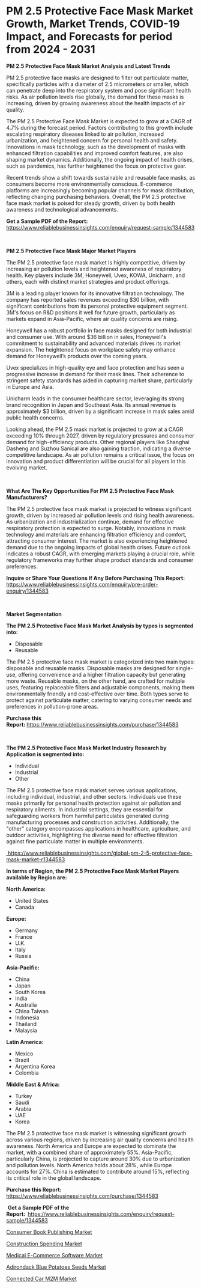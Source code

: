 <p><h1>PM 2.5 Protective Face Mask Market Growth, Market Trends, COVID-19 Impact, and Forecasts for period from 2024 - 2031</h1></p><p><strong>PM 2.5 Protective Face Mask Market Analysis and Latest Trends</strong></p>
<p><p>PM 2.5 protective face masks are designed to filter out particulate matter, specifically particles with a diameter of 2.5 micrometers or smaller, which can penetrate deep into the respiratory system and pose significant health risks. As air pollution levels rise globally, the demand for these masks is increasing, driven by growing awareness about the health impacts of air quality.</p><p>The PM 2.5 Protective Face Mask Market is expected to grow at a CAGR of 4.7% during the forecast period. Factors contributing to this growth include escalating respiratory diseases linked to air pollution, increased urbanization, and heightened concern for personal health and safety. Innovations in mask technology, such as the development of masks with enhanced filtration capabilities and improved comfort features, are also shaping market dynamics. Additionally, the ongoing impact of health crises, such as pandemics, has further heightened the focus on protective gear.</p><p>Recent trends show a shift towards sustainable and reusable face masks, as consumers become more environmentally conscious. E-commerce platforms are increasingly becoming popular channels for mask distribution, reflecting changing purchasing behaviors. Overall, the PM 2.5 protective face mask market is poised for steady growth, driven by both health awareness and technological advancements.</p></p>
<p><strong>Get a Sample PDF of the Report:&nbsp;</strong> <a href="https://www.reliablebusinessinsights.com/enquiry/request-sample/1344583?utm_campaign=60&utm_medium=2&utm_source=Github&utm_content=ia&utm_term=03102024&utm_id=pm-25-protective-face-mask">https://www.reliablebusinessinsights.com/enquiry/request-sample/1344583</a></p>
<p>&nbsp;</p>
<p><strong>PM 2.5 Protective Face Mask Major Market Players</strong></p>
<p><p>The PM 2.5 protective face mask market is highly competitive, driven by increasing air pollution levels and heightened awareness of respiratory health. Key players include 3M, Honeywell, Uvex, KOWA, Unicharm, and others, each with distinct market strategies and product offerings.</p><p>3M is a leading player known for its innovative filtration technology. The company has reported sales revenues exceeding $30 billion, with significant contributions from its personal protective equipment segment. 3M's focus on R&D positions it well for future growth, particularly as markets expand in Asia-Pacific, where air quality concerns are rising.</p><p>Honeywell has a robust portfolio in face masks designed for both industrial and consumer use. With around $36 billion in sales, Honeywell's commitment to sustainability and advanced materials drives its market expansion. The heightened focus on workplace safety may enhance demand for Honeywell’s products over the coming years.</p><p>Uvex specializes in high-quality eye and face protection and has seen a progressive increase in demand for their mask lines. Their adherence to stringent safety standards has aided in capturing market share, particularly in Europe and Asia.</p><p>Unicharm leads in the consumer healthcare sector, leveraging its strong brand recognition in Japan and Southeast Asia. Its annual revenue is approximately $3 billion, driven by a significant increase in mask sales amid public health concerns.</p><p>Looking ahead, the PM 2.5 mask market is projected to grow at a CAGR exceeding 10% through 2027, driven by regulatory pressures and consumer demand for high-efficiency products. Other regional players like Shanghai Dasheng and Suzhou Sanical are also gaining traction, indicating a diverse competitive landscape. As air pollution remains a critical issue, the focus on innovation and product differentiation will be crucial for all players in this evolving market.</p></p>
<p>&nbsp;</p>
<p><strong>What Are The Key Opportunities For PM 2.5 Protective Face Mask Manufacturers?</strong></p>
<p><p>The PM 2.5 protective face mask market is projected to witness significant growth, driven by increased air pollution levels and rising health awareness. As urbanization and industrialization continue, demand for effective respiratory protection is expected to surge. Notably, innovations in mask technology and materials are enhancing filtration efficiency and comfort, attracting consumer interest. The market is also experiencing heightened demand due to the ongoing impacts of global health crises. Future outlook indicates a robust CAGR, with emerging markets playing a crucial role, while regulatory frameworks may further shape product standards and consumer preferences.</p></p>
<p><strong>Inquire or Share Your Questions If Any Before Purchasing This Report:</strong> <a href="https://www.reliablebusinessinsights.com/enquiry/pre-order-enquiry/1344583?utm_campaign=60&utm_medium=2&utm_source=Github&utm_content=ia&utm_term=03102024&utm_id=pm-25-protective-face-mask">https://www.reliablebusinessinsights.com/enquiry/pre-order-enquiry/1344583</a></p>
<p>&nbsp;</p>
<p><strong>Market Segmentation</strong></p>
<p><strong>The PM 2.5 Protective Face Mask Market Analysis by types is segmented into:</strong></p>
<p><ul><li>Disposable</li><li>Reusable</li></ul></p>
<p><p>The PM 2.5 protective face mask market is categorized into two main types: disposable and reusable masks. Disposable masks are designed for single-use, offering convenience and a higher filtration capacity but generating more waste. Reusable masks, on the other hand, are crafted for multiple uses, featuring replaceable filters and adjustable components, making them environmentally friendly and cost-effective over time. Both types serve to protect against particulate matter, catering to varying consumer needs and preferences in pollution-prone areas.</p></p>
<p><strong>Purchase this Report:&nbsp;</strong><a href="https://www.reliablebusinessinsights.com/purchase/1344583?utm_campaign=60&utm_medium=2&utm_source=Github&utm_content=ia&utm_term=03102024&utm_id=pm-25-protective-face-mask">https://www.reliablebusinessinsights.com/purchase/1344583</a></p>
<p>&nbsp;</p>
<p><strong>The PM 2.5 Protective Face Mask Market Industry Research by Application is segmented into:</strong></p>
<p><ul><li>Individual</li><li>Industrial</li><li>Other</li></ul></p>
<p><p>The PM 2.5 protective face mask market serves various applications, including individual, industrial, and other sectors. Individuals use these masks primarily for personal health protection against air pollution and respiratory ailments. In industrial settings, they are essential for safeguarding workers from harmful particulates generated during manufacturing processes and construction activities. Additionally, the "other" category encompasses applications in healthcare, agriculture, and outdoor activities, highlighting the diverse need for effective filtration against fine particulate matter in multiple environments.</p></p>
<p><a href="https://www.reliablebusinessinsights.com/global-pm-2-5-protective-face-mask-market-r1344583?utm_campaign=60&utm_medium=2&utm_source=Github&utm_content=ia&utm_term=03102024&utm_id=pm-25-protective-face-mask">&nbsp;https://www.reliablebusinessinsights.com/global-pm-2-5-protective-face-mask-market-r1344583</a></p>
<p><strong>In terms of Region, the PM 2.5 Protective Face Mask Market Players available by Region are:</strong></p>
<p>
    <p> <strong> North America: </strong>
        <ul>
            <li>United States</li>
            <li>Canada</li>
        </ul>
        </p> 
    <p> <strong> Europe: </strong>
        <ul>
            <li>Germany</li>
            <li>France</li>
            <li>U.K.</li>
            <li>Italy</li>
            <li>Russia</li>
        </ul>
        </p> 
    <p> <strong> Asia-Pacific: </strong>
        <ul>
            <li>China</li>
            <li>Japan</li>
            <li>South Korea</li>
            <li>India</li>
            <li>Australia</li>
            <li>China Taiwan</li>
            <li>Indonesia</li>
            <li>Thailand</li>
            <li>Malaysia</li>
        </ul>
        </p> 
    <p> <strong> Latin America: </strong>
        <ul>
            <li>Mexico</li>
            <li>Brazil</li>
            <li>Argentina Korea</li>
            <li>Colombia</li>
        </ul>
        </p> 
    <p> <strong> Middle East & Africa: </strong>
        <ul>
            <li>Turkey</li>
            <li>Saudi</li>
            <li>Arabia</li>
            <li>UAE</li>
            <li>Korea</li>
        </ul>
    </p>
    </p>
<p><p>The PM 2.5 protective face mask market is witnessing significant growth across various regions, driven by increasing air quality concerns and health awareness. North America and Europe are expected to dominate the market, with a combined share of approximately 55%. Asia-Pacific, particularly China, is projected to capture around 30% due to urbanization and pollution levels. North America holds about 28%, while Europe accounts for 27%. China is estimated to contribute around 15%, reflecting its critical role in the global landscape.</p></p>
<p><strong>Purchase this Report: </strong><a href="https://www.reliablebusinessinsights.com/purchase/1344583?utm_campaign=60&utm_medium=2&utm_source=Github&utm_content=ia&utm_term=03102024&utm_id=pm-25-protective-face-mask">https://www.reliablebusinessinsights.com/purchase/1344583</a></p>
<p>&nbsp;<strong>Get a Sample PDF of the Report:&nbsp;&nbsp;</strong><a href="https://www.reliablebusinessinsights.com/enquiry/request-sample/1344583?utm_campaign=60&utm_medium=2&utm_source=Github&utm_content=ia&utm_term=03102024&utm_id=pm-25-protective-face-mask">https://www.reliablebusinessinsights.com/enquiry/request-sample/1344583</a></p>
<p><strong></strong></p>
<p><p><a href="https://www.linkedin.com/pulse/consumer-book-publishing-market-global-share-ranking-overall-2uj0c?utm_campaign=60&utm_medium=2&utm_source=Github&utm_content=ia&utm_term=03102024&utm_id=pm-25-protective-face-mask">Consumer Book Publishing Market</a></p><p><a href="https://www.linkedin.com/pulse/future-innovation-global-construction-spending-market-growth-gdajc?utm_campaign=60&utm_medium=2&utm_source=Github&utm_content=ia&utm_term=03102024&utm_id=pm-25-protective-face-mask">Construction Spending Market</a></p><p><a href="https://github.com/MarilynDouglas476/Market-Research-Report-List-1/blob/main/medical-e-commerce-software-market.md?utm_campaign=60&utm_medium=2&utm_source=Github&utm_content=ia&utm_term=03102024&utm_id=pm-25-protective-face-mask">Medical E-Commerce Software Market</a></p><p><a href="https://github.com/MelgarBasny/Market-Research-Report-List-1/blob/main/adirondack-blue-potatoes-seeds-market.md?utm_campaign=60&utm_medium=2&utm_source=Github&utm_content=ia&utm_term=03102024&utm_id=pm-25-protective-face-mask">Adirondack Blue Potatoes Seeds Market</a></p><p><a href="https://www.linkedin.com/pulse/connected-car-m2m-market-size-growth-industry-analysis-segmentation-g4lkf?trackingId=Lhi7OpNgSjKear%2BOgEcIRg%3D%3D&utm_campaign=60&utm_medium=2&utm_source=Github&utm_content=ia&utm_term=03102024&utm_id=pm-25-protective-face-mask">Connected Car M2M Market</a></p></p>